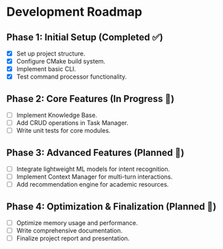 # Development Roadmap

## Phase 1: Initial Setup (Completed ✅)
- [x] Set up project structure.
- [x] Configure CMake build system.
- [x] Implement basic CLI.
- [x] Test command processor functionality.

## Phase 2: Core Features (In Progress 🚧)
- [ ] Implement Knowledge Base.
- [ ] Add CRUD operations in Task Manager.
- [ ] Write unit tests for core modules.

## Phase 3: Advanced Features (Planned 📝)
- [ ] Integrate lightweight ML models for intent recognition.
- [ ] Implement Context Manager for multi-turn interactions.
- [ ] Add recommendation engine for academic resources.

## Phase 4: Optimization & Finalization (Planned 📝)
- [ ] Optimize memory usage and performance.
- [ ] Write comprehensive documentation.
- [ ] Finalize project report and presentation.
